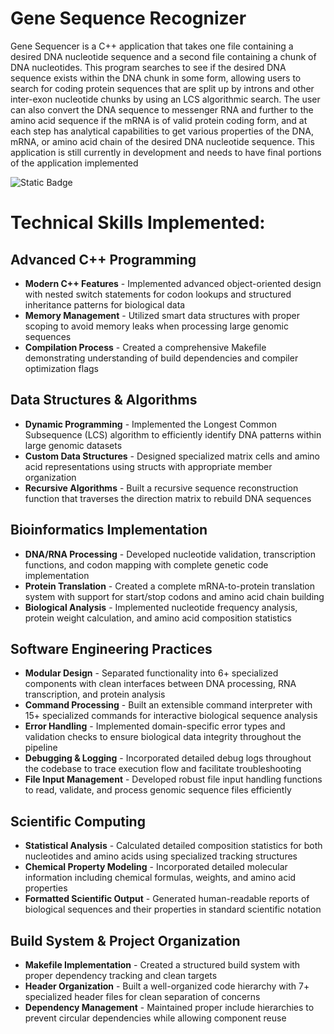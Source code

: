 # Gene Sequence Recognizer
Gene Sequencer is a C++ application that takes one file containing a desired DNA nucleotide sequence and a second file containing a chunk of DNA nucleotides. This program searches to see if the desired DNA sequence exists within the DNA chunk in some form, allowing users to search for coding protein sequences that are split up by introns and other inter-exon nucleotide chunks by using an LCS algorithmic search. The user can also convert the DNA sequence to messenger RNA and further to the amino acid sequence if the mRNA is of valid protein coding form, and at each step has analytical capabilities to get various properties of the DNA, mRNA, or amino acid chain of the desired DNA nucleotide sequence. This application is still currently in development and needs to have final portions of the application implemented

![Static Badge](https://img.shields.io/badge/Bioinformatics-purple?style=flat&logo=https://raw.githubusercontent.com/Jfar97/GeneSequencer/main/README_asset/DNA_logo.jpg)


# Technical Skills Implemented:

## Advanced C++ Programming

- **Modern C++ Features** - Implemented advanced object-oriented design with nested switch statements for codon lookups and structured inheritance patterns for biological data
- **Memory Management** - Utilized smart data structures with proper scoping to avoid memory leaks when processing large genomic sequences
- **Compilation Process** - Created a comprehensive Makefile demonstrating understanding of build dependencies and compiler optimization flags

## Data Structures & Algorithms

- **Dynamic Programming** - Implemented the Longest Common Subsequence (LCS) algorithm to efficiently identify DNA patterns within large genomic datasets
- **Custom Data Structures** - Designed specialized matrix cells and amino acid representations using structs with appropriate member organization
- **Recursive Algorithms** - Built a recursive sequence reconstruction function that traverses the direction matrix to rebuild DNA sequences

## Bioinformatics Implementation

- **DNA/RNA Processing** - Developed nucleotide validation, transcription functions, and codon mapping with complete genetic code implementation
- **Protein Translation** - Created a complete mRNA-to-protein translation system with support for start/stop codons and amino acid chain building
- **Biological Analysis** - Implemented nucleotide frequency analysis, protein weight calculation, and amino acid composition statistics

## Software Engineering Practices

- **Modular Design** - Separated functionality into 6+ specialized components with clean interfaces between DNA processing, RNA transcription, and protein analysis
- **Command Processing** - Built an extensible command interpreter with 15+ specialized commands for interactive biological sequence analysis
- **Error Handling** - Implemented domain-specific error types and validation checks to ensure biological data integrity throughout the pipeline
- **Debugging & Logging** - Incorporated detailed debug logs throughout the codebase to trace execution flow and facilitate troubleshooting
- **File Input Management** - Developed robust file input handling functions to read, validate, and process genomic sequence files efficiently

## Scientific Computing

- **Statistical Analysis** - Calculated detailed composition statistics for both nucleotides and amino acids using specialized tracking structures
- **Chemical Property Modeling** - Incorporated detailed molecular information including chemical formulas, weights, and amino acid properties
- **Formatted Scientific Output** - Generated human-readable reports of biological sequences and their properties in standard scientific notation

## Build System & Project Organization

- **Makefile Implementation** - Created a structured build system with proper dependency tracking and clean targets
- **Header Organization** - Built a well-organized code hierarchy with 7+ specialized header files for clean separation of concerns
- **Dependency Management** - Maintained proper include hierarchies to prevent circular dependencies while allowing component reuse
